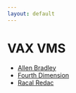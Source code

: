 ```yaml
---
layout: default
---
```

# VAX VMS
* [Allen Bradley](/assignments/Allen%20Bradley.html)
* [Fourth Dimension](/assignments/Fourth%20Dimension.html)
* [Racal Redac](/assignments/Racal%20Redac.html)
